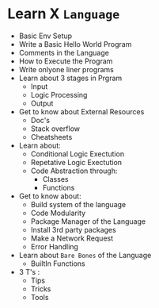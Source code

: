 # Learn X `Language`

- Basic Env Setup
- Write a Basic Hello World Program
- Comments in the Language
- How to Execute the Program
- Write onlyone liner programs
- Learn about 3 stages in Prgram
  - Input
  - Logic Processing
  - Output
- Get to know about External Resources
  - Doc's
  - Stack overflow
  - Cheatsheets
- Learn about:
  - Conditional Logic Exectution
  - Repetative Logic Exectution
  - Code Abstraction through:
    - Classes
    - Functions
- Get to know about:
  - Build system of the language
  - Code Modularity
  - Package Manager of the Language
  - Install 3rd party packages
  - Make a Network Request
  - Error Handling
- Learn about `Bare Bones` of the Language
  - BuiltIn Functions
- 3 T's :
  - Tips
  - Tricks
  - Tools
